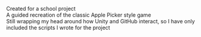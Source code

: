 Created for a school project  
A guided recreation of the classic Apple Picker style game  
Still wrapping my head around how Unity and GitHub interact, so I have only included the scripts I wrote for the project
